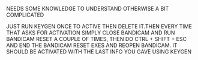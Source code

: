 NEEDS SOME KNOWLEDGE TO UNDERSTAND OTHERWISE A BIT COMPLICATED


JUST RUN KEYGEN ONCE TO ACTIVE THEN DELETE IT.THEN EVERY TIME THAT ASKS FOR ACTIVATION SIMPLY CLOSE BANDICAM
AND RUN BANDICAM RESET A COUPLE OF TIMES, THEN DO CTRL + SHIFT + ESC AND END THE BANDICAM RESET EXES AND REOPEN BANDICAM.
IT SHOULD BE ACTIVATED WITH THE LAST INFO YOU GAVE USING KEYGEN

